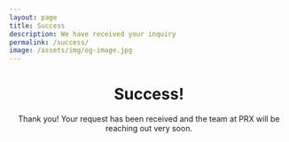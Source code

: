 ```yaml
---
layout: page
title: Success
description: We have received your inquiry
permalink: /success/
image: /assets/img/og-image.jpg
---
```

<header class="post-header bg-black-diagonal text-white lede hero px-5 pb-5 m-0">
  <div class="hero-content container col-xxl-8">
    <div class="hero-content-inner">
      <h1 class="display-5 post-title p-name" itemprop="name headline">Success!</h1>
      <p class="lead fs-4">Thank you! Your request has been received and the team at PRX will be reaching out very soon.</p>
    </div>
  </div>
</header>
